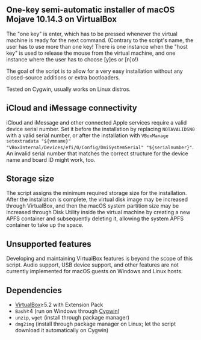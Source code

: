 ## One-key semi-automatic installer of macOS Mojave 10.14.3 on VirtualBox

The "one key" is enter, which has to be pressed whenever the virtual machine is ready for the next command. (Contrary to the script's name, the user has to use more than one key! There is one instance when the "host key" is used to release the mouse from the virtual machine, and one instance where the user has to choose [y]es or [n]o!)

The goal of the script is to allow for a very easy installation without any closed-source additions or extra bootloaders.

Tested on Cygwin, usually works on Linux distros.

## iCloud and iMessage connectivity

iCloud and iMessage and other connected Apple services require a valid device serial number. Set it before the installation by replacing `NOTAVALIDSN0` with a valid serial number, or after the installation with `VBoxManage setextradata "${vmname}" "VBoxInternal/Devices/efi/0/Config/DmiSystemSerial" "${serialnumber}"`. An invalid serial number that matches the correct structure for the device name and board ID might work, too.

## Storage size

The script assigns the minimum required storage size for the installation. After the installation is complete, the virtual disk image may be increased through VirtualBox, and then the macOS system partition size may be increased through Disk Utility inside the virtual machine by creating a new APFS container and subsequently deleting it, allowing the system APFS container to take up the space.

## Unsupported features

Developing and maintaining VirtualBox features is beyond the scope of this script. Audio support, USB device support, and other features are not currently implemented for macOS guests on Windows and Linux hosts.

## Dependencies

* [VirtualBox](https://www.virtualbox.org/wiki/Downloads)≥5.2 with Extension Pack
* `Bash`≥4 (run on Windows through [Cygwin](https://cygwin.com/install.html))
* `unzip`, `wget` (install through package manager)
* `dmg2img` (install through package manager on Linux; let the script download it automatically on Cygwin)
